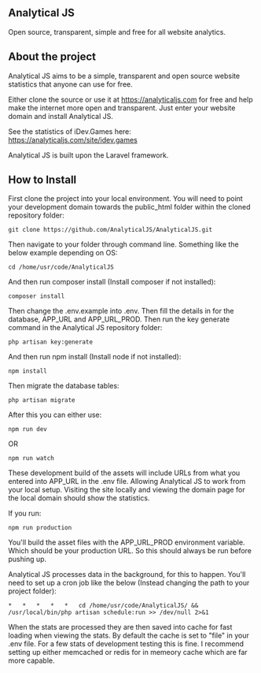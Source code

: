 ## Analytical JS

Open source, transparent, simple and free for all website analytics.

## About the project

Analytical JS aims to be a simple, transparent and open source website statistics that anyone can use for free.

Either clone the source or use it at https://analyticaljs.com for free and help make the internet more open and transparent. Just enter your website domain and install Analytical JS.

See the statistics of iDev.Games here:
https://analyticaljs.com/site/idev.games

Analytical JS is built upon the Laravel framework. 

## How to Install

First clone the project into your local environment. You will need to point your development domain towards the public_html folder within the cloned repository folder:

```
git clone https://github.com/AnalyticalJS/AnalyticalJS.git
```

Then navigate to your folder through command line. Something like the below example depending on OS:

```
cd /home/usr/code/AnalyticalJS
```

And then run composer install (Install composer if not installed):

```
composer install
```


Then change the .env.example into .env. Then fill the details in for the database, APP_URL and APP_URL_PROD. Then run the key generate command in the Analytical JS repository folder:

```
php artisan key:generate
```


And then run npm install (Install node if not installed):

```
npm install
```


Then migrate the database tables:

```
php artisan migrate
```


After this you can either use:

```
npm run dev
```

OR

```
npm run watch
```

These development build of the assets will include URLs from what you entered into APP_URL in the .env file. Allowing Analytical JS to work from your local setup. Visiting the site locally and viewing the domain page for the local domain should show the statistics.

If you run:

```
npm run production
```

You'll build the asset files with the APP_URL_PROD environment variable. Which should be your production URL. So this should always be run before pushing up.


Analytical JS processes data in the background, for this to happen. You'll need to set up a cron job like the below (Instead changing the path to your project folder):

```
*	*	*	*	*	cd /home/usr/code/AnalyticalJS/ && /usr/local/bin/php artisan schedule:run >> /dev/null 2>&1
```


When the stats are processed they are then saved into cache for fast loading when viewing the stats. By default the cache is set to "file" in your .env file. For a few stats of development testing this is fine. I recommend setting up either memcached or redis for in memeory cache which are far more capable.